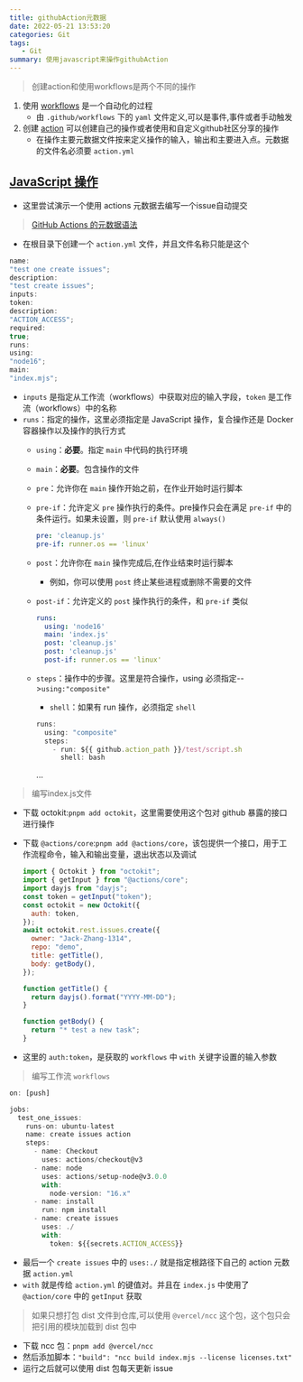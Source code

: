 ```yaml
---
title: githubAction元数据
date: 2022-05-21 13:53:20
categories: Git
tags:
   - Git
summary: 使用javascript来操作githubAction
---
```


> 创建action和使用workflows是两个不同的操作

1. 使用 [workflows](https://docs.github.com/cn/actions/using-workflows/about-workflows) 是一个自动化的过程
   - 由 `.github/workflows` 下的 `yaml` 文件定义,可以是事件,事件或者手动触发
2. 创建 [action](https://docs.github.com/cn/actions/creating-actions/about-custom-actions) 可以创建自己的操作或者使用和自定义github社区分享的操作
   - 在操作主要元数据文件按来定义操作的输入，输出和主要进入点。元数据的文件名必须要 `action.yml`

## [JavaScript 操作](https://docs.github.com/cn/actions/creating-actions/creating-a-javascript-action)

- 这里尝试演示一个使用 actions 元数据去编写一个issue自动提交

> [GitHub Actions 的元数据语法](https://docs.github.com/cn/actions/creating-actions/metadata-syntax-for-github-actions)

- 在根目录下创建一个 `action.yml` 文件，并且文件名称只能是这个

```js
name:
"test one create issues";
description:
"test create issues";
inputs:
token:
description:
"ACTION_ACCESS";
required:
true;
runs:
using:
"node16";
main:
"index.mjs";
```

- `inputs` 是指定从工作流（workflows）中获取对应的输入字段，`token` 是工作流（workflows）中的名称
- `runs`：指定的操作，这里必须指定是 JavaScript 操作，复合操作还是 Docker 容器操作以及操作的执行方式
  - `using`：**必要**。指定 `main` 中代码的执行环境
  - `main`：**必要**。包含操作的文件
  - `pre`：允许你在 `main` 操作开始之前，在作业开始时运行脚本
  - `pre-if`：允许定义 `pre` 操作执行的条件。pre操作只会在满足 `pre-if` 中的条件运行。如果未设置，则 `pre-if` 默认使用 `always()`

    ```yml
    pre: 'cleanup.js'
    pre-if: runner.os == 'linux'
    ```

  - `post`：允许你在 `main` 操作完成后,在作业结束时运行脚本
    - 例如，你可以使用 `post` 终止某些进程或删除不需要的文件
  - `post-if`：允许定义的 `post` 操作执行的条件，和 `pre-if` 类似

    ```yml
    runs:
      using: 'node16'
      main: 'index.js'
      post: 'cleanup.js'
      post: 'cleanup.js'
      post-if: runner.os == 'linux'
    ```

  - `steps`：操作中的步骤。这里是符合操作，using 必须指定-->`using:"composite"`
    - `shell`：如果有 run 操作，必须指定 `shell`

    ```js
    runs:
      using: "composite"
      steps:
        - run: ${{ github.action_path }}/test/script.sh
          shell: bash
    ```

    ...

> 编写index.js文件

- 下载 octokit:`pnpm add octokit`，这里需要使用这个包对 github 暴露的接口进行操作
- 下载 `@actions/core`:`pnpm add @actions/core`，该包提供一个接口，用于工作流程命令，输入和输出变量，退出状态以及调试

  ```js
  import { Octokit } from "octokit";
  import { getInput } from "@actions/core";
  import dayjs from "dayjs";
  const token = getInput("token");
  const octokit = new Octokit({
    auth: token,
  });
  await octokit.rest.issues.create({
    owner: "Jack-Zhang-1314",
    repo: "demo",
    title: getTitle(),
    body: getBody(),
  });

  function getTitle() {
    return dayjs().format("YYYY-MM-DD");
  }

  function getBody() {
    return "* test a new task";
  }
  ```

- 这里的 `auth:token`，是获取的 `workflows` 中 `with` 关键字设置的输入参数

> 编写工作流 `workflows`

```js
on: [push]

jobs:
  test_one_issues:
    runs-on: ubuntu-latest
    name: create issues action
    steps:
      - name: Checkout
        uses: actions/checkout@v3
      - name: node
        uses: actions/setup-node@v3.0.0
        with:
          node-version: "16.x"
      - name: install
        run: npm install
      - name: create issues
        uses: ./
        with:
          token: ${{secrets.ACTION_ACCESS}}
```

- 最后一个 `create issues` 中的 `uses:./` 就是指定根路径下自己的 action 元数据 `action.yml`
- `with` 就是传给 `action.yml` 的键值对。并且在 `index.js` 中使用了 `@action/core` 中的 `getInput` 获取

> 如果只想打包 dist 文件到仓库,可以使用 `@vercel/ncc` 这个包，这个包只会把引用的模块加载到 dist 包中

- 下载 ncc 包：`pnpm add @vercel/ncc`
- 然后添加脚本：`"build": "ncc build index.mjs --license licenses.txt"`
- 运行之后就可以使用 dist 包每天更新 issue
